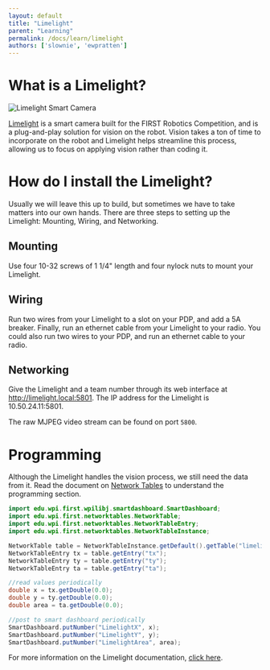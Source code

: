 ```yaml
---
layout: default
title: "Limelight"
parent: "Learning"
permalink: /docs/learn/limelight
authors: ['slownie', 'ewpratten']
---
```


# What is a Limelight?
![Limelight Smart Camera]({{site.baseurl}}/assets/img/limelight.jpg)

[Limelight](https://limelightvision.io/) is a smart camera built for the FIRST Robotics Competition, and is a plug-and-play solution for vision on the robot. Vision takes a ton of time to incorporate on the robot and Limelight helps streamline this process, allowing us to focus on applying vision rather than coding it.

# How do I install the Limelight?
Usually we will leave this up to build, but sometimes we have to take matters into our own hands. There are three steps to setting up the Limelight: Mounting, Wiring, and Networking.

## Mounting
Use four 10-32 screws of 1 1/4" length and four nylock nuts to mount your Limelight.

## Wiring
Run two wires from your Limelight to a slot on your PDP, and add a 5A breaker. Finally, run an ethernet cable from your Limelight to your radio.
You could also run two wires to your PDP, and run an ethernet cable to your radio.

## Networking
Give the Limelight and a team number through its web interface at http://limelight.local:5801. The IP address for the Limelight is 10.50.24.11:5801.

The raw MJPEG video stream can be found on port `5800`.

# Programming
Although the Limelight handles the vision process, we still need the data from it. Read the document on [Network Tables]({{site.baseurl}}/docs/learn/networktables) to understand the programming section.

``` java
import edu.wpi.first.wpilibj.smartdashboard.SmartDashboard;
import edu.wpi.first.networktables.NetworkTable;
import edu.wpi.first.networktables.NetworkTableEntry;
import edu.wpi.first.networktables.NetworkTableInstance;

NetworkTable table = NetworkTableInstance.getDefault().getTable("limelight");
NetworkTableEntry tx = table.getEntry("tx");
NetworkTableEntry ty = table.getEntry("ty");
NetworkTableEntry ta = table.getEntry("ta");

//read values periodically
double x = tx.getDouble(0.0);
double y = ty.getDouble(0.0);
double area = ta.getDouble(0.0);

//post to smart dashboard periodically
SmartDashboard.putNumber("LimelightX", x);
SmartDashboard.putNumber("LimelightY", y);
SmartDashboard.putNumber("LimelightArea", area);
```
For more information on the Limelight documentation, [click here](http://docs.limelightvision.io/en/latest/).

